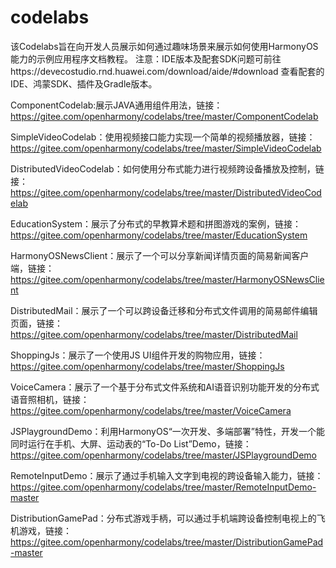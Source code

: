# codelabs
该Codelabs旨在向开发人员展示如何通过趣味场景来展示如何使用HarmonyOS能力的示例应用程序文档教程。
注意：IDE版本及配套SDK问题可前往https://devecostudio.rnd.huawei.com/download/aide/#download 查看配套的IDE、鸿蒙SDK、插件及Gradle版本。

ComponentCodelab:展示JAVA通用组件用法，链接：https://gitee.com/openharmony/codelabs/tree/master/ComponentCodelab

SimpleVideoCodelab：使用视频接口能力实现一个简单的视频播放器，链接：https://gitee.com/openharmony/codelabs/tree/master/SimpleVideoCodelab

DistributedVideoCodelab：如何使用分布式能力进行视频跨设备播放及控制，链接：https://gitee.com/openharmony/codelabs/tree/master/DistributedVideoCodelab

EducationSystem：展示了分布式的早教算术题和拼图游戏的案例，链接：https://gitee.com/openharmony/codelabs/tree/master/EducationSystem

HarmonyOSNewsClient：展示了一个可以分享新闻详情页面的简易新闻客户端，链接：https://gitee.com/openharmony/codelabs/tree/master/HarmonyOSNewsClient

DistributedMail：展示了一个可以跨设备迁移和分布式文件调用的简易邮件编辑页面，链接：https://gitee.com/openharmony/codelabs/tree/master/DistributedMail

ShoppingJs：展示了一个使用JS UI组件开发的购物应用，链接：https://gitee.com/openharmony/codelabs/tree/master/ShoppingJs

VoiceCamera：展示了一个基于分布式文件系统和AI语音识别功能开发的分布式语音照相机，链接：https://gitee.com/openharmony/codelabs/tree/master/VoiceCamera

JSPlaygroundDemo：利用HarmonyOS“一次开发、多端部署”特性，开发一个能同时运行在手机、大屏、运动表的“To-Do List”Demo，链接：https://gitee.com/openharmony/codelabs/tree/master/JSPlaygroundDemo

RemoteInputDemo：展示了通过手机输入文字到电视的跨设备输入能力，链接：https://gitee.com/openharmony/codelabs/tree/master/RemoteInputDemo-master

DistributionGamePad：分布式游戏手柄，可以通过手机端跨设备控制电视上的飞机游戏，链接：https://gitee.com/openharmony/codelabs/tree/master/DistributionGamePad-master
